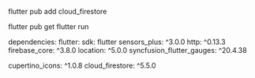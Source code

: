 flutter pub add cloud_firestore


flutter pub get
flutter run

dependencies:
  flutter:
    sdk: flutter
  sensors_plus: ^3.0.0
  http: ^0.13.3
  firebase_core: ^3.8.0
  location: ^5.0.0
  syncfusion_flutter_gauges: ^20.4.38
  
  cupertino_icons: ^1.0.8
  cloud_firestore: ^5.5.0
